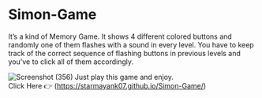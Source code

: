 # Simon-Game
It’s a kind of Memory Game. It shows 4 different colored buttons and randomly one of them flashes with a sound in every level. You have to keep track of the correct sequence of flashing buttons in previous levels and you've to click all of them accordingly.  

![Screenshot (356)](https://user-images.githubusercontent.com/70443956/179397599-fca941c0-9f70-4928-b911-2528f1d14136.png)
Just play this game and enjoy.  
Click Here 👉  (https://starmayank07.github.io/Simon-Game/)
